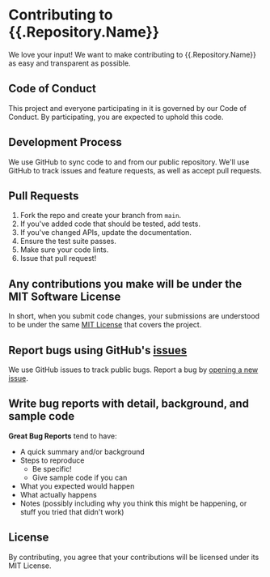 # Contributing to {{.Repository.Name}}

We love your input! We want to make contributing to {{.Repository.Name}} as easy and transparent as possible.

## Code of Conduct

This project and everyone participating in it is governed by our Code of Conduct. By participating, you are expected to uphold this code.

## Development Process

We use GitHub to sync code to and from our public repository. We'll use GitHub to track issues and feature requests, as well as accept pull requests.

## Pull Requests

1. Fork the repo and create your branch from `main`.
2. If you've added code that should be tested, add tests.
3. If you've changed APIs, update the documentation.
4. Ensure the test suite passes.
5. Make sure your code lints.
6. Issue that pull request!

## Any contributions you make will be under the MIT Software License

In short, when you submit code changes, your submissions are understood to be under the same [MIT License](http://choosealicense.com/licenses/mit/) that covers the project.

## Report bugs using GitHub's [issues]({{.Repository.URL}}/issues)

We use GitHub issues to track public bugs. Report a bug by [opening a new issue]({{.Repository.URL}}/issues/new).

## Write bug reports with detail, background, and sample code

**Great Bug Reports** tend to have:

- A quick summary and/or background
- Steps to reproduce
  - Be specific!
  - Give sample code if you can
- What you expected would happen
- What actually happens
- Notes (possibly including why you think this might be happening, or stuff you tried that didn't work)

## License

By contributing, you agree that your contributions will be licensed under its MIT License.
